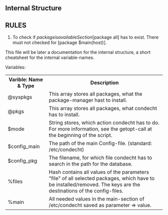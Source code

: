 Internal Structure
------------------

RULES
-----
1. To check if $package is available Section [$package all] has to exist. There must not checked for [package $main{host}].

This file will be later a documentation for the internal structure, a short cheatsheet for the internal variable-names.

Variables:
<table>
	<tr>
		<th>Varible: Name & Type</th>
		<th>Description</th>
	</tr>
	<tr>
		<td>@syspkgs</td>
		<td>This array stores all packages, what the package-manager hast to install.</td>
	</tr>
	<tr>
		<td>@pkgs</td>
		<td>This array stores all packages, what condecht has to install.</td>
	</tr>
	<tr>
		<td>$mode</td>
		<td>String stores, which action condecht has to do. For more information, see the getopt-call at the beginning of the script.</td>
	</tr>
	<tr>
		<td>$config_main</td>
		<td>The path of the main Config-file. (standard: /etc/condecht)</td>
	</tr>
	<tr>
		<td>$config_pkg</td>
		<td>The filename, for which file condecht has to search in the path for the database.</td>
	</tr>
	<tr>
		<td>%files</td>
		<td>Hash contains all values of the parameters "file" of all selected packages, which have to be installed/removed. The keys are the destinations of the config-files.</td>
	</tr>
	<tr>
		<td>%main</td>
		<td>All needed values in the main-section of /etc/condecht saved as parameter => value.</td>
	</tr>
</table>

